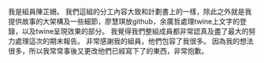 我是組員陳芷姍。
我們這組的分工內容大致和計劃書上的一樣，除此之外就是我提供故事的大架構及一些細節，廖慧琪放github，余廣哲處理twine上文字的登錄，以及twine呈現效果的部分。
我覺得我們整組成員都非常認真及盡了最大的努力處理這次的期末報告。
非常感謝我的組員，他們包容了我很多。
因為我的想法很多，所以我常常事後又更改他們已經寫下了的東西，非常抱歉。